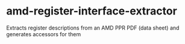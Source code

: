 # amd-register-interface-extractor
Extracts register descriptions from an AMD PPR PDF (data sheet) and generates accessors for them
